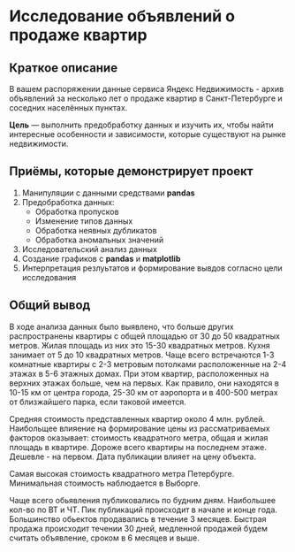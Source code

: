 # Исследование объявлений о продаже квартир


## Краткое описание
В вашем распоряжении данные сервиса Яндекс Недвижимость - архив объявлений за несколько лет 
о продаже квартир в Санкт-Петербурге и соседних населённых пунктах.

**Цель** — выполнить предобработку данных и изучить их, чтобы найти интересные особенности 
и зависимости, которые существуют на рынке недвижимости.


## Приёмы, которые демонстрирует проект
1. Манипуляции с данными средствами **pandas**
2. Предобработка данных:
    - Обработка пропусков
    - Изменение типов данных
    - Обработка неявных дубликатов
    - Обработка аномальных значений
3. Исследовательский анализ данных
4. Создание графиков с **pandas** и **matplotlib**
5. Интерпретация резлуьтатов и формирование вывдов согласно цели исследования

## Общий вывод
В ходе анализа данных было выявлено, что больше других распространены квартиры с общей площадью от 30 до 50 квадратных метров. Жилая площадь из них это 15-30 квадратных метров. Кухня занимает от 5 до 10 квадратных метров. Чаще всего встречаются 1-3 комнатные квартиры с 2-3 метровым потолками расположенные на 2-4 этажах в 5-6 этажных домах. При этом квартир, расположенных на верхних этажах больше, чем на первых. Как правило, они находятся в 10-15 км от центра города, 25-30 км от аэропорта и в 400-500 метрах от близжайшего парка, если таковой имеется.

Средняя стоимость представленных квартир около 4 млн. рублей. Наибольщее влияение на формирование цены из рассматриваемых факторов оказывает: стоимость квадратного метра, общая и жилая площадь в квартире. Дороже всего квартиры на последнем этаже. Дешевле - на первом. Дата публикации влияет на цену объекта.

Самая высокая стоимость квадратного метра Петербурге. Минимальная стоимость наблюдается в Выборге.

Чаще всего обьявления публиковались по будним дням. Наибольшее кол-во по ВТ и ЧТ. Пик публикаций происходит в начале и конце года. Большинство обьектов продавались в течение 3 месяцев. Быстрая продажа происходит течении 30 дней, медленной продажей будем считать объявление, сроком в 6 месяцев и выше.
